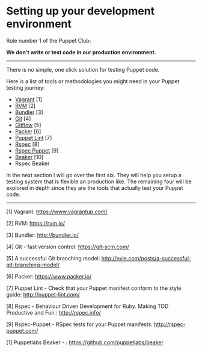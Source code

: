 # Setting up your development environment

Rule number 1 of the Puppet Club:

**We don't write or test code in our production environment.**


---

There is no simple, one click solution for testing Puppet code. 

Here is a list of tools or methodologies you might need in your Puppet testing journey:

* [Vagrant](https://www.vagrantup.com/) [1]
* [RVM](https://rvm.io/) [2]
* [Bundler](http://bundler.io/) [3]
* [Git](https://git-scm.com/) [4]
* [Gitflow](http://nvie.com/posts/a-successful-git-branching-model/) [5]
* [Packer](https://www.packer.io/) [6]
* [Puppet Lint](http://puppet-lint.com/) [7]
* [Rspec](http://rspec.info/) [8]
* [Rspec Puppet](http://rspec-puppet.com/) [9]
* [Beaker](https://github.com/puppetlabs/beaker) [10]
* Rspec Beaker

In the next section I will go over the first six. They will help you setup a testing system that is flexible an production like. The remaining four will be explored in depth since they are the tools that actually test your Puppet code.



---

[1] Vagrant: https://www.vagrantup.com/

[2] RVM: https://rvm.io/

[3] Bundler: http://bundler.io/

[4] Git - fast version control: https://git-scm.com/

[5] 
A successful Git branching model: http://nvie.com/posts/a-successful-git-branching-model/

[6] Packer: https://www.packer.io/

[7] Puppet Lint - Check that your Puppet manifest conform to the style guide: http://puppet-lint.com/

[8] Rspec - Behaviour Driven
Development for Ruby.
Making TDD Productive and Fun.: http://rspec.info/

[9] Rspec-Puppet - RSpec tests for your Puppet manifests: http://rspec-puppet.com/

[1] Puppetlabs Beaker - : https://github.com/puppetlabs/beaker